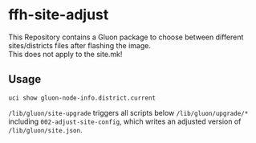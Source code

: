 ffh-site-adjust
======================

This Repository contains a Gluon package to choose between different sites/districts files after flashing the image. <br>
This does not apply to the site.mk!

Usage
-----

```
uci show gluon-node-info.district.current
```

```/lib/gluon/site-upgrade``` triggers all scripts below ```/lib/gluon/upgrade/*``` including ```002-adjust-site-config```, which writes an adjusted version of ```/lib/gluon/site.json```.
